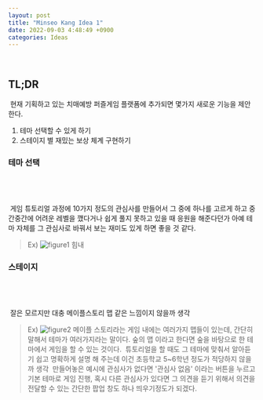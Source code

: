 ```yaml
---
layout: post
title: "Minseo Kang Idea 1"
date: 2022-09-03 4:48:49 +0900
categories: Ideas
---
```

​
## TL;DR
​
현재 기획하고 있는 치매예방 퍼즐게임 플랫폼에 추가되면 몇가지 새로운 기능을 제안한다.
​
1. 테마 선택할 수 있게 하기
1. 스테이지 별 재밌는 보상 체계 구현하기
​
### 테마 선택
​
---
​
게임 튜토리얼 과정에 10가지 정도의 관심사를 만들어서 그 중에 하나를 고르게 하고 중간중간에 어려운 레벨을 깼다거나 쉽게 풀지 못하고 있을 때 응원을 해준다던가 아예 테마 자체를 그 관심사로 바꿔서 보는 재미도 있게 하면 좋을 것 같다.
​
> Ex)
> ![figure1](/devblog/assets/1.jpeg)
> 힘내
​
### 스테이지
​
---
​
잘은 모르지만 대충 메이플스토리 맵 같은 느낌이지 않을까 생각
​
> Ex) ![figure2](/devblog/assets/maplestory.png)
​
메이플 스토리라는 게임 내에는 여러가지 맵들이 있는데, 간단히 말해서 테마가 여러가지라는 말이다. 숲의 맵 이라고 한다면 숲을 바탕으로 한 테마에서 게임을 할 수 있는 것이다.
​
튜토리얼을 할 때도 그 테마에 맞춰서 알아듣기 쉽고 명확하게 설명 해 주는데 이건 초등학교 5~6학년 정도가 적당하지 않을까 생각
​
만들어놓은 예시에 관심사가 없다면 '관심사 없음' 이라는 버튼을 누르고 기본 테마로 게임 진행, 혹시 다른 관심사가 있다면 그 의견을 듣기 위해서 의견을 전달할 수 있는 간단한 팝업 창도 하나 띄우기정도가 되겠다.